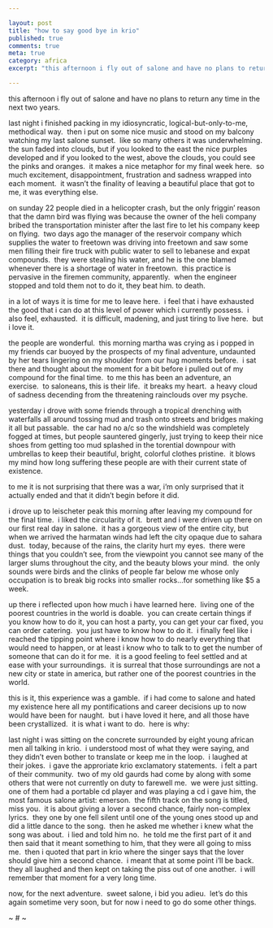 ```yaml
---

layout: post
title: "how to say good bye in krio"
published: true
comments: true
meta: true
category: africa
excerpt: "this afternoon i fly out of salone and have no plans to return any time in the next two years. "

---
```


this afternoon i fly out of salone and have no plans to return any time in the next two years.  

last night i finished packing in my idiosyncratic, logical-but-only-to-me, methodical way.  then i put on some nice music and stood on my balcony watching my last salone sunset.  like so many others it was underwhelming.  the sun faded into clouds, but if you looked to the east the nice purples developed and if you looked to the west, above the clouds, you could see the pinks and oranges.  it makes a nice metaphor for my final week here.  so much excitement, disappointment, frustration and sadness wrapped into each moment.  it wasn’t the finality of leaving a beautiful place that got to me, it was everything else.

on sunday 22 people died in a helicopter crash, but the only friggin’ reason that the damn bird was flying was because the owner of the heli company bribed the transportation minister after the last fire to let his company keep on flying.  two days ago the manager of the reservoir company which supplies the water to freetown was driving into freetown and saw some men filling their fire truck with public water to sell to lebanese and expat compounds.  they were stealing his water, and he is the one blamed whenever there is a shortage of water in freetown.  this practice is pervasive in the firemen community, apparently.  when the engineer stopped and told them not to do it, they beat him. to death.  

in a lot of ways it is time for me to leave here.  i feel that i have exhausted the good that i can do at this level of power which i currently possess.  i also feel, exhausted.  it is difficult, madening, and just tiring to live here.  but i love it.

the people are wonderful.  this morning martha was crying as i popped in my friends car buoyed by the prospects of my final adventure, undaunted by her tears lingering on my shoulder from our hug moments before.  i sat there and thought about the moment for a bit before i pulled out of my compound for the final time.  to me this has been an adventure, an exercise.  to saloneans, this is their life.  it breaks my heart.  a heavy cloud of sadness decending from the threatening rainclouds over my psyche.  

yesterday i drove with some friends through a tropical drenching with waterfalls all around tossing mud and trash onto streets and bridges making it all but passable.  the car had no a/c so the windshield was completely fogged at times, but people sauntered gingerly, just trying to keep their nice shoes from getting too mud splashed in the torential downpour with umbrellas to keep their beautiful, bright, colorful clothes pristine.  it blows my mind how long suffering these people are with their current state of existence.  

to me it is not surprising that there was a war, i’m only surprised that it actually ended and that it didn’t begin before it did.  

i drove up to leischeter peak this morning after leaving my compound for the final time.  i liked the circularity of it.  brett and i were driven up there on our first real day in salone.  it has a gorgeous view of the entire city, but when we arrived the harmatan winds had left the city opaque due to sahara dust.  today, because of the rains, the clarity hurt my eyes.  there were things that you couldn’t see, from the viewpoint you cannot see many of the larger slums throughout the city, and the beauty blows your mind.  the only sounds were birds and the clinks of people far below me whose only occupation is to break big rocks into smaller rocks…for something like $5 a week.  

up there i reflected upon how much i have learned here.  living one of the poorest countries in the world is doable.  you can create certain things if you know how to do it, you can host a party, you can get your car fixed, you can order catering.  you just have to know how to do it.  i finally feel like i reached the tipping point where i know how to do nearly everything that would need to happen, or at least i know who to talk to to get the number of someone that can do it for me.  it is a good feeling to feel settled and at ease with your surroundings.  it is surreal that those surroundings are not a new city or state in america, but rather one of the poorest countries in the world.  

this is it, this experience was a gamble.  if i had come to salone and hated my existence here all my pontifications and career decisions up to now would have been for naught.  but i have loved it here, and all those have been crystallized.  it is what i want to do.  here is why:

last night i was sitting on the concrete surrounded by eight young african men all talking in krio.  i understood most of what they were saying, and they didn’t even bother to translate or keep me in the loop.  i laughed at their jokes.  i gave the approriate krio exclamatory statements.  i felt a part of their community.  two of my old gaurds had come by along with some others that were not currently on duty to farewell me.  we were just sitting.  one of them had a portable cd player and was playing a cd i gave him, the most famous salone artist: emerson.  the fifth track on the song is titled, miss you.  it is about giving a lover a second chance, fairly non-complex lyrics.  they one by one fell silent until one of the young ones stood up and did a little dance to the song.  then he asked me whether i knew what the song was about.  i lied and told him no.  he told me the first part of it and then said that it meant something to him, that they were all going to miss me.  then i quoted that part in krio where the singer says that the lover should give him a second chance.  i meant that at some point i’ll be back.  they all laughed and then kept on taking the piss out of one another.  i will remember that moment for a very long time.  

now, for the next adventure.  sweet salone, i bid you adieu.  let’s do this again sometime very soon, but for now i need to go do some other things.

~ # ~
